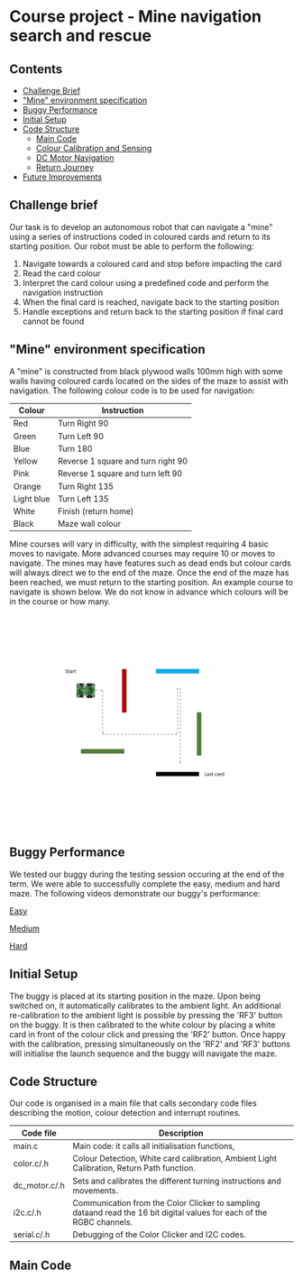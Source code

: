 # Course project - Mine navigation search and rescue

## Contents
- [Challenge Brief](#challenge-brief)
- ["Mine" environment specification](#mine-environment-specification)
- [Buggy Performance](#buggy-performance)
- [Initial Setup](#initial-setup)
- [Code Structure](#code-structure)
	- [Main Code](#main-code)
	- [Colour Calibration and Sensing](#colour-calibration-and-sensing)
	- [DC Motor Navigation](#dc-motor-navigation)
	- [Return Journey](#return-journey)
- [Future Improvements](#future-improvements)

## Challenge brief

Our task is to develop an autonomous robot that can navigate a "mine" using a series of instructions coded in coloured cards and return to its starting position.  Our robot must be able to perform the following: 

1. Navigate towards a coloured card and stop before impacting the card
1. Read the card colour
1. Interpret the card colour using a predefined code and perform the navigation instruction
1. When the final card is reached, navigate back to the starting position
1. Handle exceptions and return back to the starting position if final card cannot be found

## "Mine" environment specification

A "mine" is constructed from black plywood walls 100mm high with some walls having coloured cards located on the sides of the maze to assist with navigation. The following colour code is to be used for navigation:

Colour | Instruction
---------|---------
Red | Turn Right 90
Green | Turn Left 90
Blue | Turn 180
Yellow | Reverse 1 square and turn right 90
Pink | Reverse 1 square and turn left 90
Orange | Turn Right 135
Light blue | Turn Left 135 
White | Finish (return home)
Black | Maze wall colour

Mine courses will vary in difficulty, with the simplest requiring 4 basic moves to navigate. More advanced courses may require 10 or moves to navigate. The mines may have features such as dead ends but colour cards will always direct we to the end of the maze. Once the end of the maze has been reached, we must return to the starting position. An example course to navigate is shown below. We do not know in advance which colours will be in the course or how many.

![Navi Diagram](gifs/maze.gif)

## Buggy Performance

We tested our buggy during the testing session occuring at the end of the term. We were able to successfully complete the easy, medium and hard maze. The following videos demonstrate our buggy's performance:

[Easy](https://imperiallondon-my.sharepoint.com/:v:/g/personal/ywc19_ic_ac_uk/EVad5Vj5tUxGnKjwEe3ywaEBDxlz3bQ9RxnZfVTA16CrmQ?e=TUmPaU)

[Medium](link)

[Hard](link)

## Initial Setup

The buggy is placed at its starting position in the maze. Upon being switched on, it automatically calibrates to the ambient light. An additional re-calibration to the ambient light is possible by pressing the 'RF3' button on the buggy. It is then calibrated to the white colour by placing a white card in front of the colour click and pressing the 'RF2' button. Once happy with the calibration, pressing simultaneously on the 'RF2' and 'RF3' buttons will initialise the launch sequence and the buggy will navigate the maze.

## Code Structure

Our code is organised in a main file that calls secondary code files describing the motion, colour detection and interrupt routines.

Code file  | Description
------------- | -------------
main.c  | Main code: it calls all initialisation functions, 
color.c/.h  | Colour Detection, White card calibration, Ambient Light Calibration, Return Path function. 
dc_motor.c/.h  | Sets and calibrates the different turning instructions and movements.
i2c.c/.h  | Communication from the Color Clicker to sampling dataand read the 16 bit digital values for each of the RGBC channels.
serial.c/.h  | Debugging of the Color Clicker and I2C codes. 

## Main Code
